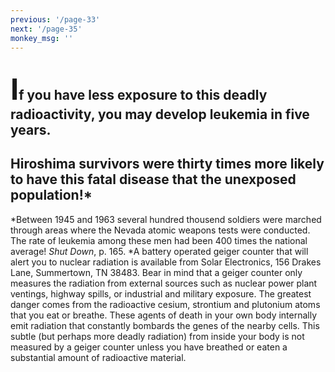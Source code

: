 ```yaml
---
previous: '/page-33'
next: '/page-35'
monkey_msg: ''
---
```


## <span style="font-size:47px;">I</span>f you have less exposure to this deadly radioactivity, you may develop leukemia in five years.

## Hiroshima survivors were thirty times more likely to have this fatal disease that the unexposed population!*

*Between 1945 and 1963 several hundred thousend soldiers were marched through areas where the Nevada atomic weapons tests were conducted. The rate of leukemia among these men had been 400 times the national average! _Shut Down_, p. 165.
*A battery operated geiger counter that will alert you to nuclear radiation is available from Solar Electronics, 156 Drakes Lane, Summertown, TN 38483. Bear in mind that a  geiger counter only measures the radiation from external sources such as nuclear power plant ventings, highway spills, or industrial and military exposure. The greatest danger comes from the radioactive cesium, strontium and plutonium atoms that you eat or breathe. These agents of death in your own body internally emit radiation that constantly bombards the genes of the nearby cells. This subtle (but perhaps more deadly radiation) from inside your body is not measured by a geiger counter unless you have breathed or eaten a substantial amount of radioactive material.
